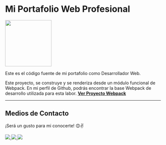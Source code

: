 # __Mi Portafolio Web Profesional__

<img src="https://res.cloudinary.com/daniel-dev23/image/upload/v1663090365/Portfolio%20Web/daniel-square-v1_dee6xk.jpg" width="150px">

Este es el código fuente de mi portafolio como Desarrollador Web.

Este proyecto, se construye y se renderiza desde un módulo funcional de Webpack. En mi perfil de Github, podrás encontrar la base Webpack de desarrollo utilizada para esta labor. __[Ver Proyecto Webpack](https://github.com/Daniel-Dev23/webpack-js)__

---

## __Medios de Contacto__

¡Será un gusto para mi conocerte! 😊✌

<a href="mailto:danieldev.info@gmail.com">
    <img src="https://img.shields.io/badge/Gmail-D14836?style=for-the-badge&logo=gmail&logoColor=white">
</a>
<a href="https://www.linkedin.com/in/daniel-gonzalez-dev/">
    <img src="https://img.shields.io/badge/LinkedIn-0077B5?style=for-the-badge&logo=linkedin&logoColor=white">
</a>
<a href="https://github.com/Daniel-Dev23">
    <img src="https://img.shields.io/badge/GitHub-100000?style=for-the-badge&logo=github&logoColor=white">
</a>